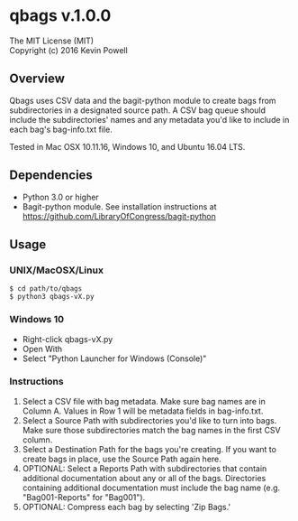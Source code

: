 # qbags v.1.0.0
The MIT License (MIT)  
Copyright (c) 2016 Kevin Powell

## Overview  
Qbags uses CSV data and the bagit-python module to create bags from subdirectories in a designated source path. A CSV bag queue should include the subdirectories' names and any metadata you'd like to include in each bag's bag-info.txt file. 

Tested in Mac OSX 10.11.16, Windows 10, and Ubuntu 16.04 LTS.

## Dependencies
- Python 3.0 or higher
- Bagit-python module. See installation instructions at https://github.com/LibraryOfCongress/bagit-python

## Usage

### UNIX/MacOSX/Linux
```
$ cd path/to/qbags  
$ python3 qbags-vX.py
```
### Windows 10
- Right-click qbags-vX.py
- Open With
- Select "Python Launcher for Windows (Console)"

### Instructions
1. Select a CSV file with bag metadata. Make sure bag names are in Column A. Values in Row 1 will be metadata fields in bag-info.txt.
2. Select a Source Path with subdirectories you'd like to turn into bags. Make sure those subdirectories match the bag names in the first CSV column.
3. Select a Destination Path for the bags you're creating. If you want to create bags in place, use the Source Path again here.     
4. OPTIONAL: Select a Reports Path with subdirectories that contain additional documentation about any or all of the bags. Directories containing additional documentation must include the bag name (e.g. "Bag001-Reports" for "Bag001"). 
5. OPTIONAL: Compress each bag by selecting 'Zip Bags.'
